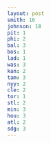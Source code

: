 ```yaml
---
layout: post
smith: 16
johnson: 18
pit: 1
phi: 2
bal: 3
bos: 1
lad: 1
was: 3
kan: 2
tam: 3
nyy: 2
cle: 2
tor: 1
stl: 2
min: 3
hou: 3
atl: 2
sdg: 3
---
```

